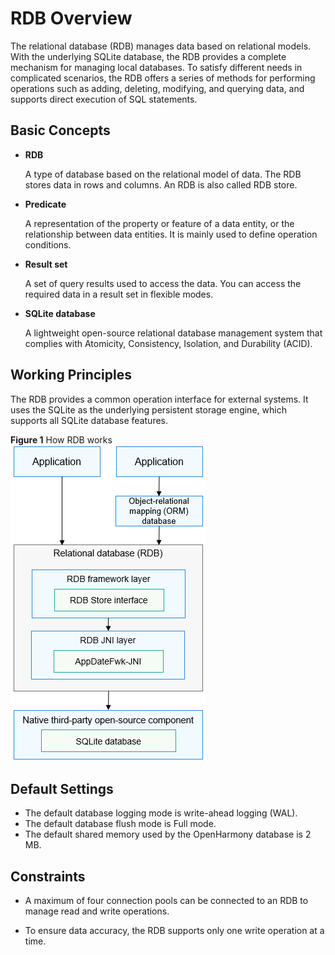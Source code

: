 # RDB Overview<a name="EN-US_TOPIC_0000001231030607"></a>

The relational database \(RDB\) manages data based on relational models. With the underlying SQLite database, the RDB provides a complete mechanism for managing local databases. To satisfy different needs in complicated scenarios, the RDB offers a series of methods for performing operations such as adding, deleting, modifying, and querying data, and supports direct execution of SQL statements.

## Basic Concepts<a name="section1063573420813"></a>

-   **RDB**

    A type of database based on the relational model of data. The RDB stores data in rows and columns. An RDB is also called RDB store.

-   **Predicate**

    A representation of the property or feature of a data entity, or the relationship between data entities. It is mainly used to define operation conditions.

-   **Result set**

    A set of query results used to access the data. You can access the required data in a result set in flexible modes.

-   **SQLite database**

    A lightweight open-source relational database management system that complies with Atomicity, Consistency, Isolation, and Durability \(ACID\).


## Working Principles<a name="section4810552814"></a>

The RDB provides a common operation interface for external systems. It uses the SQLite as the underlying persistent storage engine, which supports all SQLite database features.

**Figure  1**  How RDB works<a name="fig1826214361535"></a>  
![](figures/how-rdb-works.png "how-rdb-works")

## Default Settings<a name="section176091243121218"></a>

-   The default database logging mode is write-ahead logging \(WAL\).
-   The default database flush mode is Full mode.
-   The default shared memory used by the OpenHarmony database is 2 MB.

## Constraints<a name="section929813398308"></a>

-   A maximum of four connection pools can be connected to an RDB to manage read and write operations.

-   To ensure data accuracy, the RDB supports only one write operation at a time.

